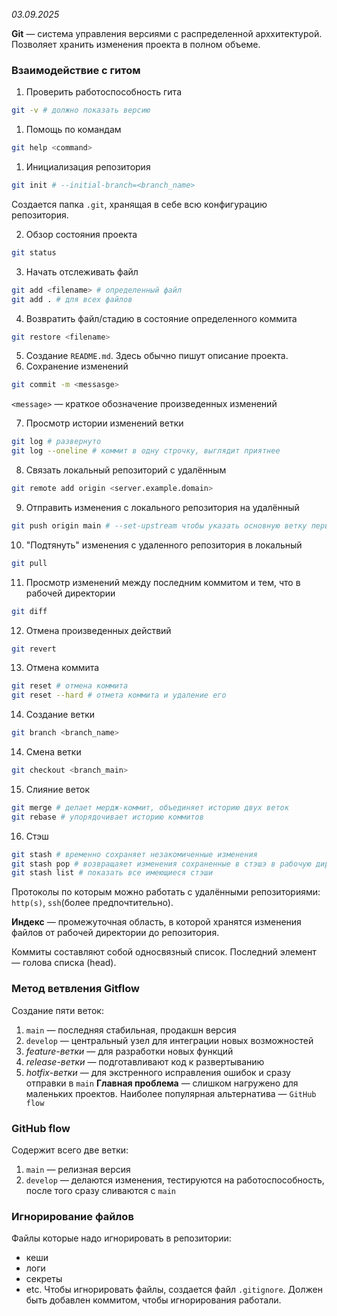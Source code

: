 _03.09.2025_

**Git** — система управления версиями с распределенной арххитектурой. Позволяет хранить изменения проекта в полном объеме.
### Взаимодействие с гитом
1. Проверить работоспособность гита
```bash
git -v # должно показать версию
```
1. Помощь по командам
```bash
git help <command>
```
1. Инициализация репозитория 
```bash
git init # --initial-branch=<branch_name>
```
   Создается папка `.git`, хранящая в себе всю конфигурацию репозитория.

2. Обзор состояния проекта
```bash
git status
```
3. Начать отслеживать файл
```bash
git add <filename> # определенный файл
git add . # для всех файлов
```
4. Возвратить файл/стадию в состояние определенного коммита
```bash
git restore <filename> 
```
5. Создание `README.md`. Здесь обычно пишут описание проекта.
6. Сохранение изменений
```bash
git commit -m <messasge>
```
`<message>` — краткое обозначение произведенных изменений

7. Просмотр истории изменений ветки
```bash
git log # развернуто
git log --oneline # коммит в одну строчку, выглядит приятнее
```
8. Связать локальный репозиторий с удалённым
```bash
git remote add origin <server.example.domain>
```
9. Отправить изменения с локального репозитория на удалённый
```bash
git push origin main # --set-upstream чтобы указать основную ветку первым коммитом
```
10. "Подтянуть" изменения с удаленного репозитория в локальный
```bash
git pull
```
11. Просмотр изменений  между последним коммитом и тем, что в рабочей директории
```bash
git diff
```
12. Отмена произведенных действий
```bash
git revert
```
13. Отмена коммита
```bash
git reset # отмена коммита
git reset --hard # отмета коммита и удаление его
```
14. Создание ветки
```bash
git branch <branch_name>
```
14. Смена ветки
```bash
git checkout <branch_main>
```
15. Слияние веток
```bash
git merge # делает мердж-коммит, объединяет историю двух веток
git rebase # упорядочивает историю коммитов
```
16. Стэш
```bash
git stash # временно сохраняет незакомиченные изменения
git stash pop # возвращаяет изменения сохраненные в стэшэ в рабочую директорию, удаляет стэш
git stash list # показать все имеющиеся стэши
```
Протоколы по которым можно работать с удалёнными репозиториями: `http(s)`, `ssh`(более предпочтительно).

**Индекс** — промежуточная область, в которой хранятся изменения файлов от рабочей директории до репозитория.

Коммиты составляют собой односвязный список. Последний элемент — голова списка (head).
### Метод ветвления Gitflow
Создание пяти веток:
1. `main` — последняя стабильная, продакшн версия
2. `develop` — центральный узел для интеграции новых возможностей
3. _feature-ветки_ — для разработки новых функций
4. _release-ветки_ — подготавливают код к развертыванию
5. _hotfix-ветки_ — для экстренного исправления ошибок и сразу отправки в `main`
**Главная проблема** — слишком нагружено для маленьких проектов.
Наиболее популярная альтернатива — `GitHub flow`
### GitHub flow
Содержит всего две ветки:
1. `main` — релизная версия
2. `develop` — делаются изменения, тестируются на работоспособность, после того сразу сливаются с `main`
### Игнорирование файлов
Файлы которые надо игнорировать в репозитории:
- кеши
- логи
- секреты
- etc.
Чтобы игнорировать файлы, создается файл `.gitignore`. Должен быть добавлен коммитом, чтобы игнорирования работали.
